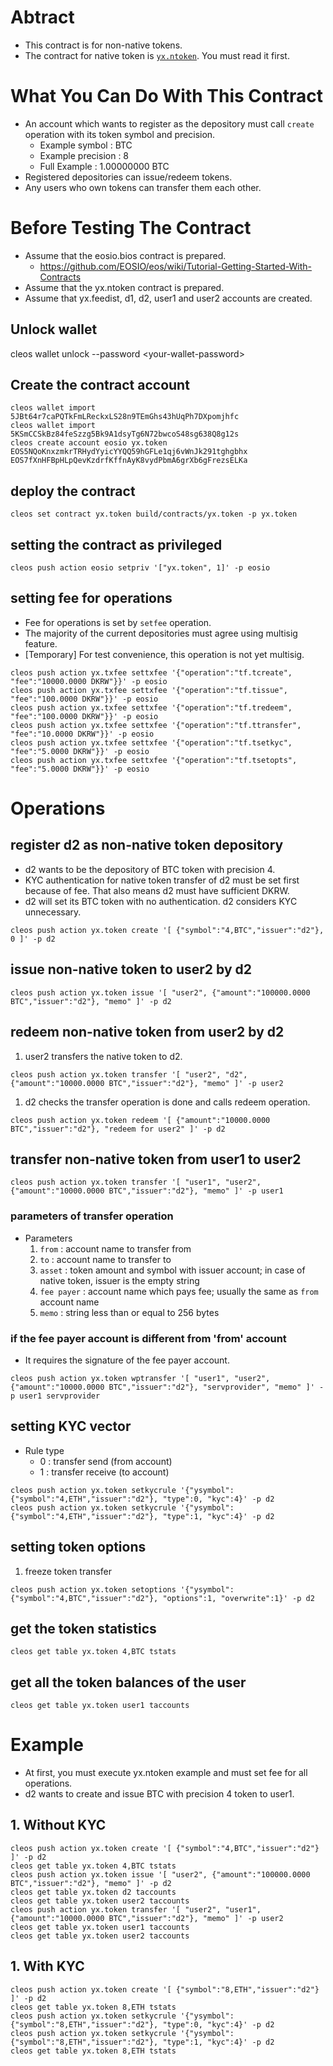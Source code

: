 # Abtract
* This contract is for non-native tokens.
* The contract for native token is [`yx.ntoken`](../../contracts/yx.ntoken/README.md). You must read it first.

# What You Can Do With This Contract
* An account which wants to register as the depository must call `create` operation with its token symbol and precision.
   * Example symbol : BTC
   * Example precision : 8
   * Full Example : 1.00000000 BTC
* Registered depositories can issue/redeem tokens.
* Any users who own tokens can transfer them each other.

# Before Testing The Contract
* Assume that the eosio.bios contract is prepared.
   * https://github.com/EOSIO/eos/wiki/Tutorial-Getting-Started-With-Contracts
* Assume that the yx.ntoken contract is prepared.
* Assume that yx.feedist, d1, d2, user1 and user2 accounts are created.

## Unlock wallet
cleos wallet unlock --password \<your-wallet-password\>

## Create the contract account
```
cleos wallet import 5JBt64r7caPQTkFmLReckxLS28n9TEmGhs43hUqPh7DXpomjhfc
cleos wallet import 5KSmCCSkBz84feSzzg5Bk9A1dsyTg6N72bwcoS48sg638Q8g12s
cleos create account eosio yx.token EOS5NQoKnxzmkrTRHydYyicYYQQ59hGFLe1qj6vWnJk291tghgbhx EOS7fXnHFBpHLpQevKzdrfKffnAyK8vydPbmA6grXb6gFrezsELKa
```

## deploy the contract
`cleos set contract yx.token build/contracts/yx.token -p yx.token`

## setting the contract as privileged
```
cleos push action eosio setpriv '["yx.token", 1]' -p eosio
```

## setting fee for operations
* Fee for operations is set by `setfee` operation.
* The majority of the current depositories must agree using multisig feature.
* [Temporary] For test convenience, this operation is not yet multisig.
```
cleos push action yx.txfee settxfee '{"operation":"tf.tcreate", "fee":"10000.0000 DKRW"}}' -p eosio
cleos push action yx.txfee settxfee '{"operation":"tf.tissue", "fee":"100.0000 DKRW"}}' -p eosio
cleos push action yx.txfee settxfee '{"operation":"tf.tredeem", "fee":"100.0000 DKRW"}}' -p eosio
cleos push action yx.txfee settxfee '{"operation":"tf.ttransfer", "fee":"10.0000 DKRW"}}' -p eosio
cleos push action yx.txfee settxfee '{"operation":"tf.tsetkyc", "fee":"5.0000 DKRW"}}' -p eosio
cleos push action yx.txfee settxfee '{"operation":"tf.tsetopts", "fee":"5.0000 DKRW"}}' -p eosio
```

# Operations

## register d2 as non-native token depository
* d2 wants to be the depository of BTC token with precision 4.
* KYC authentication for native token transfer of d2 must be set first because of fee. That also means d2 must have sufficient DKRW.
* d2 will set its BTC token with no authentication. d2 considers KYC unnecessary.
```
cleos push action yx.token create '[ {"symbol":"4,BTC","issuer":"d2"}, 0 ]' -p d2
```

## issue non-native token to user2 by d2
```
cleos push action yx.token issue '[ "user2", {"amount":"100000.0000 BTC","issuer":"d2"}, "memo" ]' -p d2
```

## redeem non-native token from user2 by d2
1. user2 transfers the native token to d2.
```
cleos push action yx.token transfer '[ "user2", "d2", {"amount":"10000.0000 BTC","issuer":"d2"}, "memo" ]' -p user2
```
1. d2 checks the transfer operation is done and calls redeem operation.
```
cleos push action yx.token redeem '[ {"amount":"10000.0000 BTC","issuer":"d2"}, "redeem for user2" ]' -p d2
```

## transfer non-native token from user1 to user2
```
cleos push action yx.token transfer '[ "user1", "user2", {"amount":"10000.0000 BTC","issuer":"d2"}, "memo" ]' -p user1
```
### parameters of transfer operation
* Parameters
   1. `from` : account name to transfer from
   1. `to` : account name to transfer to
   1. `asset` : token amount and symbol with issuer account; in case of native token, issuer is the empty string
   1. `fee payer` : account name which pays fee; usually the same as `from` account name
   1. `memo` : string less than or equal to 256 bytes

### if the fee payer account is different from 'from' account
* It requires the signature of the fee payer account.
```
cleos push action yx.token wptransfer '[ "user1", "user2", {"amount":"10000.0000 BTC","issuer":"d2"}, "servprovider", "memo" ]' -p user1 servprovider
```

## setting KYC vector
* Rule type
   * 0 : transfer send (from account)
   * 1 : transfer receive (to account)
```
cleos push action yx.token setkycrule '{"ysymbol":{"symbol":"4,ETH","issuer":"d2"}, "type":0, "kyc":4}' -p d2
cleos push action yx.token setkycrule '{"ysymbol":{"symbol":"4,ETH","issuer":"d2"}, "type":1, "kyc":4}' -p d2
```

## setting token options
1. freeze token transfer
```
cleos push action yx.token setoptions '{"ysymbol":{"symbol":"4,BTC","issuer":"d2"}, "options":1, "overwrite":1}' -p d2
```

## get the token statistics
```
cleos get table yx.token 4,BTC tstats
```

## get all the token balances of the user
```
cleos get table yx.token user1 taccounts
```

# Example
* At first, you must execute yx.ntoken example and must set fee for all operations.
* d2 wants to create and issue BTC with precision 4 token to user1.

## 1. Without KYC
```
cleos push action yx.token create '[ {"symbol":"4,BTC","issuer":"d2"} ]' -p d2
cleos get table yx.token 4,BTC tstats
cleos push action yx.token issue '[ "user2", {"amount":"100000.0000 BTC","issuer":"d2"}, "memo" ]' -p d2
cleos get table yx.token d2 taccounts
cleos get table yx.token user2 taccounts
cleos push action yx.token transfer '[ "user2", "user1", {"amount":"10000.0000 BTC","issuer":"d2"}, "memo" ]' -p user2
cleos get table yx.token user1 taccounts
cleos get table yx.token user2 taccounts
```

## 1. With KYC
```
cleos push action yx.token create '[ {"symbol":"8,ETH","issuer":"d2"} ]' -p d2
cleos get table yx.token 8,ETH tstats
cleos push action yx.token setkycrule '{"ysymbol":{"symbol":"8,ETH","issuer":"d2"}, "type":0, "kyc":4}' -p d2
cleos push action yx.token setkycrule '{"ysymbol":{"symbol":"8,ETH","issuer":"d2"}, "type":1, "kyc":4}' -p d2
cleos get table yx.token 8,ETH tstats
```